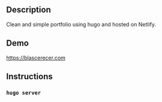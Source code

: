 ##  Description

Clean and simple portfolio using hugo and hosted on Netlify.

##  Demo

https://blascerecer.com

##  Instructions

### `hugo server`